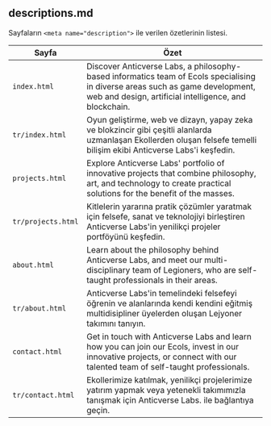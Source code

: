 ## descriptions.md

Sayfaların `<meta name="description">` ile verilen özetlerinin listesi.

| **Sayfa**          | **Özet**                                                                                                                                                                                |
|--------------------|-----------------------------------------------------------------------------------------------------------------------------------------------------------------------------------------|
| `index.html`       | Discover Anticverse Labs, a philosophy-based informatics team of Ecols specialising in diverse areas such as game development, web and design, artificial intelligence, and blockchain. |
| `tr/index.html`    | Oyun geliştirme, web ve dizayn, yapay zeka ve blokzincir gibi çeşitli alanlarda uzmanlaşan Ekollerden oluşan felsefe temelli bilişim ekibi Anticverse Labs'i keşfedin.                  |
| `projects.html`    | Explore Anticverse Labs' portfolio of innovative projects that combine philosophy, art, and technology to create practical solutions for the benefit of the masses.                     |
| `tr/projects.html` | Kitlelerin yararına pratik çözümler yaratmak için felsefe, sanat ve teknolojiyi birleştiren Anticverse Labs'in yenilikçi projeler portföyünü keşfedin.                                  |
| `about.html`       | Learn about the philosophy behind Anticverse Labs, and meet our multi-disciplinary team of Legioners, who are self-taught professionals in their areas.                                 |
| `tr/about.html`    | Anticverse Labs'in temelindeki felsefeyi öğrenin ve alanlarında kendi kendini eğitmiş multidisipliner üyelerden oluşan Lejyoner takımını tanıyın.                                       |
| `contact.html`     | Get in touch with Anticverse Labs and learn how you can join our Ecols, invest in our innovative projects, or connect with our talented team of self-taught professionals.              |
| `tr/contact.html`  | Ekollerimize katılmak, yenilikçi projelerimize yatırım yapmak veya yetenekli takımımızla tanışmak için Anticverse Labs. ile bağlantıya geçin.                                           |